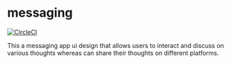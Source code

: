 # messaging

[![CircleCI](https://circleci.com/gh/Emmanuel-Dominic/messaging/tree/main.svg?style=svg)](https://circleci.com/gh/Emmanuel-Dominic/messaging/tree/main) 

This a messaging app ui design that allows users to interact and discuss on various thoughts whereas can share their thoughts on different platforms.
